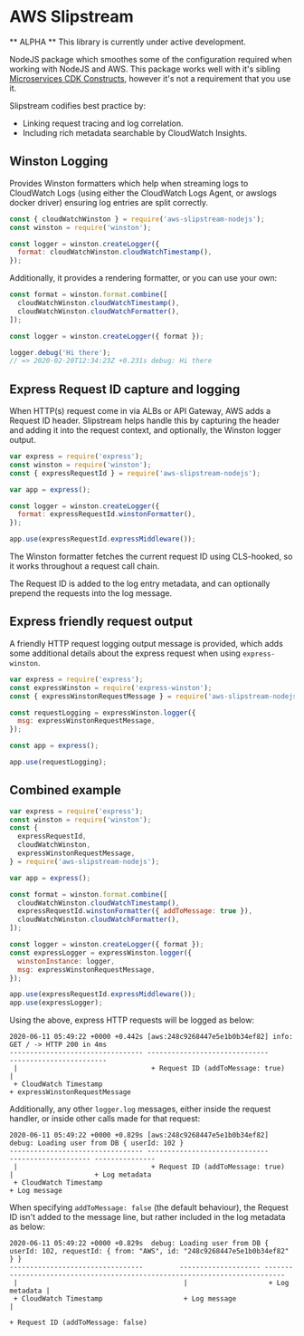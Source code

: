 # AWS Slipstream

** ALPHA ** This library is currently under active development.

NodeJS package which smoothes some of the configuration required when working with NodeJS and AWS. This package works well with it's sibling [Microservices CDK Constructs](https://github.com/elseano/cdk-microservice-constructs), however it's not a requirement that you use it.

Slipstream codifies best practice by:

- Linking request tracing and log correlation.
- Including rich metadata searchable by CloudWatch Insights.

## Winston Logging

Provides Winston formatters which help when streaming logs to CloudWatch Logs (using either the CloudWatch Logs Agent, or awslogs docker driver) ensuring log entries are split correctly.

```javascript
const { cloudWatchWinston } = require('aws-slipstream-nodejs');
const winston = require('winston');

const logger = winston.createLogger({
  format: cloudWatchWinston.cloudWatchTimestamp(),
});
```

Additionally, it provides a rendering formatter, or you can use your own:

```javascript
const format = winston.format.combine([
  cloudWatchWinston.cloudWatchTimestamp(),
  cloudWatchWinston.cloudWatchFormatter(),
]);

const logger = winston.createLogger({ format });

logger.debug('Hi there');
// => 2020-02-20T12:34:23Z +0.231s debug: Hi there
```

## Express Request ID capture and logging

When HTTP(s) request come in via ALBs or API Gateway, AWS adds a Request ID header. Slipstream helps handle this by capturing the header and adding it into the request context, and optionally, the Winston logger output.

```javascript
var express = require('express');
const winston = require('winston');
const { expressRequestId } = require('aws-slipstream-nodejs');

var app = express();

const logger = winston.createLogger({
  format: expressRequestId.winstonFormatter(),
});

app.use(expressRequestId.expressMiddleware());
```

The Winston formatter fetches the current request ID using CLS-hooked, so it works throughout a request call chain.

The Request ID is added to the log entry metadata, and can optionally prepend the requests into the log message.

## Express friendly request output

A friendly HTTP request logging output message is provided, which adds some additional details about the express request when using `express-winston`.

```javascript
var express = require('express');
const expressWinston = require('express-winston');
const { expressWinstonRequestMessage } = require('aws-slipstream-nodejs');

const requestLogging = expressWinston.logger({
  msg: expressWinstonRequestMessage,
});

const app = express();

app.use(requestLogging);
```

## Combined example

```javascript
var express = require('express');
const winston = require('winston');
const {
  expressRequestId,
  cloudWatchWinston,
  expressWinstonRequestMessage,
} = require('aws-slipstream-nodejs');

var app = express();

const format = winston.format.combine([
  cloudWatchWinston.cloudWatchTimestamp(),
  expressRequestId.winstonFormatter({ addToMessage: true }),
  cloudWatchWinston.cloudWatchFormatter(),
]);

const logger = winston.createLogger({ format });
const expressLogger = expressWinston.logger({
  winstonInstance: logger,
  msg: expressWinstonRequestMessage,
});

app.use(expressRequestId.expressMiddleware());
app.use(expressLogger);
```

Using the above, express HTTP requests will be logged as below:

```
2020-06-11 05:49:22 +0000 +0.442s [aws:248c9268447e5e1b0b34ef82] info: GET / -> HTTP 200 in 4ms
--------------------------------- ------------------------------       ------------------------
 |                                 + Request ID (addToMessage: true)    |
 + CloudWatch Timestamp                                                 + expressWinstonRequestMessage

```

Additionally, any other `logger.log` messages, either inside the request handler, or inside other calls made for that request:

```
2020-06-11 05:49:22 +0000 +0.829s [aws:248c9268447e5e1b0b34ef82] debug: Loading user from DB { userId: 102 }
--------------------------------- ------------------------------        -------------------- ---------------
 |                                 + Request ID (addToMessage: true)     |                    + Log metadata
 + CloudWatch Timestamp                                                  + Log message

```

When specifying `addToMessage: false` (the default behaviour), the Request ID isn't added to the message line, but rather included in the log metadata as below:

```
2020-06-11 05:49:22 +0000 +0.829s  debug: Loading user from DB { userId: 102, requestId: { from: "AWS", id: "248c9268447e5e1b0b34ef82" } }
---------------------------------         -------------------- ---------------------------------------------------------------------------
 |                                         |                    + Log metadata |
 + CloudWatch Timestamp                    + Log message                       |
                                                                               + Request ID (addToMessage: false)
```
